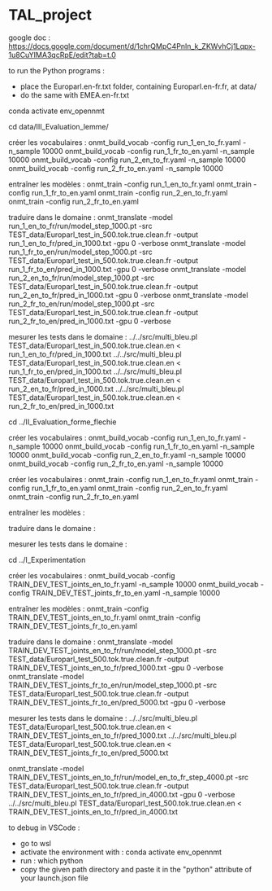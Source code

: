 # TAL_project


google doc : https://docs.google.com/document/d/1chrQMpC4Pnln_k_ZKWvhCj1Lqpx-1u8CuYIMA3qcRpE/edit?tab=t.0

to run the Python programs :
- place the Europarl.en-fr.txt folder, containing Europarl.en-fr.fr, at data/
- do the same with EMEA.en-fr.txt




conda activate env_opennmt

cd data/III_Evaluation_lemme/

créer les vocabulaires :
onmt_build_vocab -config run_1_en_to_fr.yaml -n_sample 10000
onmt_build_vocab -config run_1_fr_to_en.yaml -n_sample 10000
onmt_build_vocab -config run_2_en_to_fr.yaml -n_sample 10000
onmt_build_vocab -config run_2_fr_to_en.yaml -n_sample 10000

entraîner les modèles :
onmt_train -config run_1_en_to_fr.yaml
onmt_train -config run_1_fr_to_en.yaml
onmt_train -config run_2_en_to_fr.yaml
onmt_train -config run_2_fr_to_en.yaml

traduire dans le domaine :
onmt_translate -model run_1_en_to_fr/run/model_step_1000.pt -src TEST_data/Europarl_test_in_500.tok.true.clean.fr -output run_1_en_to_fr/pred_in_1000.txt -gpu 0 -verbose
onmt_translate -model run_1_fr_to_en/run/model_step_1000.pt -src TEST_data/Europarl_test_in_500.tok.true.clean.fr -output run_1_fr_to_en/pred_in_1000.txt -gpu 0 -verbose
onmt_translate -model run_2_en_to_fr/run/model_step_1000.pt -src TEST_data/Europarl_test_in_500.tok.true.clean.fr -output run_2_en_to_fr/pred_in_1000.txt -gpu 0 -verbose
onmt_translate -model run_2_fr_to_en/run/model_step_1000.pt -src TEST_data/Europarl_test_in_500.tok.true.clean.fr -output run_2_fr_to_en/pred_in_1000.txt -gpu 0 -verbose

mesurer les tests dans le domaine :
../../src/multi_bleu.pl TEST_data/Europarl_test_in_500.tok.true.clean.en < run_1_en_to_fr/pred_in_1000.txt
../../src/multi_bleu.pl TEST_data/Europarl_test_in_500.tok.true.clean.en < run_1_fr_to_en/pred_in_1000.txt
../../src/multi_bleu.pl TEST_data/Europarl_test_in_500.tok.true.clean.en < run_2_en_to_fr/pred_in_1000.txt
../../src/multi_bleu.pl TEST_data/Europarl_test_in_500.tok.true.clean.en < run_2_fr_to_en/pred_in_1000.txt





cd ../II_Evaluation_forme_flechie

créer les vocabulaires :
onmt_build_vocab -config run_1_en_to_fr.yaml -n_sample 10000
onmt_build_vocab -config run_1_fr_to_en.yaml -n_sample 10000
onmt_build_vocab -config run_2_en_to_fr.yaml -n_sample 10000
onmt_build_vocab -config run_2_fr_to_en.yaml -n_sample 10000

créer les vocabulaires :
onmt_train -config run_1_en_to_fr.yaml
onmt_train -config run_1_fr_to_en.yaml
onmt_train -config run_2_en_to_fr.yaml
onmt_train -config run_2_fr_to_en.yaml

entraîner les modèles :

traduire dans le domaine :

mesurer les tests dans le domaine :








cd ../I_Experimentation

créer les vocabulaires :
onmt_build_vocab -config TRAIN_DEV_TEST_joints_en_to_fr.yaml -n_sample 10000
onmt_build_vocab -config TRAIN_DEV_TEST_joints_fr_to_en.yaml -n_sample 10000

entraîner les modèles :
onmt_train -config TRAIN_DEV_TEST_joints_en_to_fr.yaml
onmt_train -config TRAIN_DEV_TEST_joints_fr_to_en.yaml

traduire dans le domaine :
onmt_translate -model TRAIN_DEV_TEST_joints_en_to_fr/run/model_step_1000.pt -src TEST_data/Europarl_test_500.tok.true.clean.fr -output TRAIN_DEV_TEST_joints_en_to_fr/pred_1000.txt -gpu 0 -verbose
onmt_translate -model TRAIN_DEV_TEST_joints_fr_to_en/run/model_step_1000.pt -src TEST_data/Europarl_test_500.tok.true.clean.fr -output TRAIN_DEV_TEST_joints_fr_to_en/pred_5000.txt -gpu 0 -verbose

mesurer les tests dans le domaine :
../../src/multi_bleu.pl TEST_data/Europarl_test_500.tok.true.clean.en < TRAIN_DEV_TEST_joints_en_to_fr/pred_1000.txt
../../src/multi_bleu.pl TEST_data/Europarl_test_500.tok.true.clean.en < TRAIN_DEV_TEST_joints_fr_to_en/pred_5000.txt













onmt_translate -model TRAIN_DEV_TEST_joints_en_to_fr/run/model_en_to_fr_step_4000.pt -src TEST_data/Europarl_test_500.tok.true.clean.fr -output TRAIN_DEV_TEST_joints_en_to_fr/pred_in_4000.txt -gpu 0 -verbose
../../src/multi_bleu.pl TEST_data/Europarl_test_500.tok.true.clean.en < TRAIN_DEV_TEST_joints_en_to_fr/pred_in_4000.txt



to debug in VSCode :
- go to wsl
- activate the environment with : conda activate env_opennmt
- run : which python
- copy the given path directory and paste it in the "python" attribute of your launch.json file